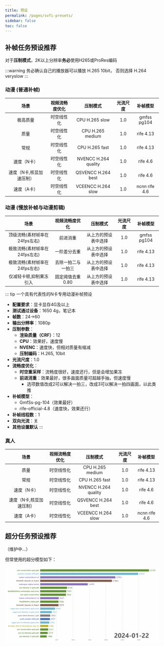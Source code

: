 ```yaml
---
title: 预设
permalink: /pages/svfi-presets/
sidebar: false
toc: false
---
```


## 补帧任务预设推荐

对于**压制模式**，2K以上分辨率**务必**使用H265或ProRes编码

:::warning
务必确认自己的播放器可以播放 H.265 10bit，
否则选择 H.264 veryslow
:::

### 动漫 (普通补帧)

| 场景           | 视频流畅度优化     | 压制模式          | 光流尺度  | 补帧模型 |
| :---: | :---: | :---: | :---: | :---: |
| 极高质量             | 时空线性化  | CPU H.265 slow  |  1.0  | gmfss pg104 |
| 质量                 | 时空线性化  | CPU H.265 medium  |  1.0  | rife 4.13 |
| 常规                 | 时空线性化  | CPU H.265 fast   |  1.0  | rife 4.13 |
| 速度（N卡）           | 时空线性化  | NVENCC H.264 quality |  1.0  | rife 4.6 |
| 速度（N卡,核显加速压制）| 时空线性化 | QSVENCC H.264 best |  1.0 | rife 4.6 |
| 速度（A卡）            | 时空线性化 | VCEENCC H.264 slow |  1.0 | ncnn rife 4.6 |

### 动漫 (慢放补帧与动漫剪辑)

| 场景           | 视频流畅度优化     | 压制模式          | 光流尺度  | 补帧模型 |
| :---: | :---: | :---: | :---: | :---: |
| 顶级流畅(素材帧率在24fps左右)   | 前进消重  | 从上方的预设表中选择  |  1.0  | gmfss pg104 |
| 极致流畅(素材帧率在24fps左右)   | 一阶差分去重  | 从上方的预设表中选择  |  1.0  | rife 4.13 |
| 极致流畅(素材帧率在24fps左右)   | 去除一拍二与一拍三  | 从上方的预设表中选择  |  1.0  | rife 4.13 |
| 仅减轻卡顿,抑制果冻引入         | 固定阈值去重 0.80  | 从上方的预设表中选择   |  1.0  | rife 4.13 |

::: tip 一个具有代表性的N卡专用动漫补帧预设

- **配置要求**：显卡显存4G及以上 
- **测试通过设备**：1650 4g，笔记本
- **帧数**：24->60 
- **输出分辨率**：1080p
- **压制参数**：
  - **渲染质量（CRF）**：12 
  - **CPU**：效果好，速度慢
  - **NVENC**：速度快，但相对质量有缩减
  - **压制编码**：H.265, 10bit
- **光流尺度**：1.0 
- **流畅度优化**：
  - **时空重采样**：流畅度很好，速度还行，但是会增加果冻
  - **前进消重**：效果最好，很多画面质量可超越手抽，但速度慢
    - 选项数值改成2可以解决一拍三，改成3可以解决一拍四画面，以此类推
- **补帧模型**：
  - GmfSs-pg-104（效果最好）
  - rife-official-4.8（速度快，效果还行） 
- **补帧线程数**：1 
- **双向光流**：关 
- **其他设置默认**
:::


### 真人

| 场景    | 视频流畅度优化 | 压制模式         | 光流尺度 | 补帧模型 |
| :---: | :---: | :---: | :---: | :---: |
| 质量    | 时空线性化 | CPU H.265 medium |  1.0 | rife 4.13 |
| 常规    | 时空线性化 | CPU H.265 fast   |  1.0 | rife 4.13 |
| 速度（N卡）           | 时空线性化  | NVENCC H.264 quality |  1.0  | rife 4.6 |
| 速度（N卡,核显加速压制）| 时空线性化 | QSVENCC H.264 best |  1.0 | rife 4.6 |
| 速度（A卡）            | 时空线性化 | VCEENCC H.264 slow |  1.0 | ncnn rife 4.6 |

## 超分任务预设推荐

（维护中...）

但常使用的超分模型如下：

<div align=center>
<img src="/Statics/UserGuide/sr_usage_1.png"  width=600>
</div>
